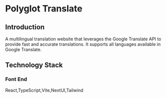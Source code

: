 # Polyglot Translate

## Introduction
A multilingual translation website that leverages the Google Translate API to provide fast and accurate translations. 
It supports all languages available in Google Translate.

## Technology Stack
### Font End
 React,TypeScript,Vite,NextUI,Tailwind
